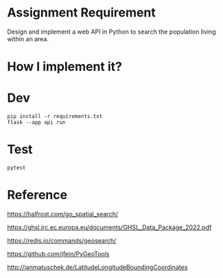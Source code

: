 # Assignment Requirement
Design and implement a web API in Python to search the population living within an area.

# How I implement it?



# Dev
```shell
pip install -r requirements.txt
flask --app api run
```

# Test
```shell
pytest
```

# Reference
https://halfrost.com/go_spatial_search/

https://ghsl.jrc.ec.europa.eu/documents/GHSL_Data_Package_2022.pdf

https://redis.io/commands/geosearch/

https://github.com/jfein/PyGeoTools

http://janmatuschek.de/LatitudeLongitudeBoundingCoordinates


